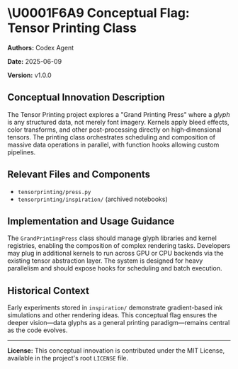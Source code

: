 # \U0001F6A9 Conceptual Flag: Tensor Printing Class

**Authors:** Codex Agent

**Date:** 2025-06-09

**Version:** v1.0.0

## Conceptual Innovation Description

The Tensor Printing project explores a "Grand Printing Press" where a
*glyph* is any structured data, not merely font imagery. Kernels apply
bleed effects, color transforms, and other post-processing directly on
high‑dimensional tensors. The printing class orchestrates scheduling and
composition of massive data operations in parallel, with function hooks
allowing custom pipelines.

## Relevant Files and Components

- `tensorprinting/press.py`
- `tensorprinting/inspiration/` (archived notebooks)

## Implementation and Usage Guidance

The `GrandPrintingPress` class should manage glyph libraries and kernel
registries, enabling the composition of complex rendering tasks.
Developers may plug in additional kernels to run across GPU or CPU
backends via the existing tensor abstraction layer. The system is
designed for heavy parallelism and should expose hooks for scheduling and
batch execution.

## Historical Context

Early experiments stored in `inspiration/` demonstrate gradient-based
ink simulations and other rendering ideas. This conceptual flag ensures
the deeper vision—data glyphs as a general printing paradigm—remains
central as the code evolves.

---

**License:**
This conceptual innovation is contributed under the MIT License,
available in the project's root `LICENSE` file.
